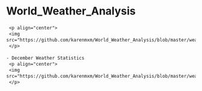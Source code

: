 # World_Weather_Analysis

     <p align="center">
     <img src="https://github.com/karenmxm/World_Weather_Analysis/blob/master/weather_data/WeatherPy_vacation_map.png">
     </p>

    - December Weather Statistics
     <p align="center">
     <img src="https://github.com/karenmxm/World_Weather_Analysis/blob/master/weather_data/WeatherPy_vacation_map_markers.png">
     </p>

